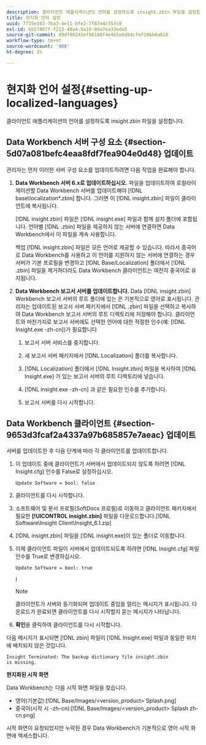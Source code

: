 ```yaml
---
description: 클라이언트 애플리케이션의 언어를 설정하도록 insight.zbin 파일을 설정합니다.
title: 현지화 언어 설정
uuid: 7735e183-7ba3-4e11-bfe2-7f87e4c55fc8
exl-id: bb57887f-f213-48a4-9a10-8da7ea33eda5
source-git-commit: d9df90242ef96188f4e4b5e6d04cfef196b0a628
workflow-type: tm+mt
source-wordcount: '468'
ht-degree: 1%

---
```


# 현지화 언어 설정{#setting-up-localized-languages}

클라이언트 애플리케이션의 언어를 설정하도록 insight.zbin 파일을 설정합니다.

## Data Workbench 서버 구성 요소 {#section-5d07a081befc4eaa8fdf7fea904e0d48} 업데이트

관리자는 먼저 이러한 서버 구성 요소를 업데이트하려면 다음 작업을 완료해야 합니다.

1. **Data Workbench 서버 6.x로 업데이트하십시오.** 파일을 업데이트하여 로컬라이제이션할 Data Workbench 서버를 업데이트해야  [!DNL base\localization\*.zbin] 합니다. 그러면 이 [!DNL insight.zbin] 파일이 클라이언트에 복사됩니다.

   [!DNL insight.zbin] 파일은 [!DNL insight.exe] 파일과 함께 설치 폴더에 포함됩니다. 언어별 [!DNL .zbin] 파일을 제공하지 않는 서버에 연결하면 Data Workbench에서 이 파일을 계속 사용합니다.

   백업 [!DNL insight.zbin] 파일은 모든 언어로 제공할 수 있습니다. 따라서 중국어로 Data Workbench를 사용하고 이 언어를 지원하지 않는 서버에 연결하는 경우 서버가 기본 프로필을 변경하고 [!DNL Base/Localization] 폴더에서 [!DNL .zbin] 파일을 제거하더라도 Data Workbench 클라이언트는 여전히 중국어로 유지됩니다.

1. **Data Workbench 보고서 서버를 업데이트합니다.** Data  [!DNL insight.zbin] Workbench 보고서 서버의 루트 폴더에 있는 은 기본적으로 영어로 표시됩니다. 관리자는 업데이트된 보고서 서버 패키지에서 [!DNL .zbin] 파일을 선택하고 복사하여 Data Workbench 보고서 서버의 루트 디렉토리에 저장해야 합니다. 클라이언트와 마찬가지로 보고서 서버에도 선택한 언어에 대한 적절한 인수(예: [!DNL Insight.exe -zh-cn])가 필요합니다

   1. 보고서 서버 서비스를 중지합니다.
   1. 새 보고서 서버 패키지에서 [!DNL Localization] 폴더를 복사합니다.
   1. [!DNL Localization] 폴더에서 [!DNL Insight.zbin] 파일을 복사하여 [!DNL Insight.exe] 가 있는 보고서 서버의 루트 디렉토리에 넣습니다.

   1. [!DNL insight.exe -zh-cn] 과 같은 필요한 인수를 추가합니다.
   1. 보고서 서버를 다시 시작합니다.

## Data Workbench 클라이언트 {#section-9653d3fcaf2a4337a97b685857e7aeac} 업데이트

서버를 업데이트한 후 다음 단계에 따라 각 클라이언트를 업데이트합니다.

1. 이 업데이트 중에 클라이언트가 서버에서 업데이트되지 않도록 하려면 [!DNL Insight.cfg] 인수를 False로 설정하십시오.

   ```
   Update Software = bool: false
   ```

1. 클라이언트를 다시 시작합니다.
1. 소프트웨어 및 문서 프로필(SoftDocs 프로필)로 이동하고 클라이언트 패키지에서 필요한 **[!UICONTROL insight.zbin]** 파일을 다운로드합니다.[!DNL Software\Insight Client\Insight_6.1.zip]

1. [!DNL insight.zbin] 파일을 [!DNL insight.exe]이 있는 폴더로 이동합니다.

1. 이제 클라이언트 파일이 서버에서 업데이트되도록 하려면 [!DNL Insight.cfg] 파일 인수를 True로 변경하십시오.

   ```
   Update Software = bool: true
   ```

   I

   >[!NOTE]
   >
   >클라이언트가 서버와 동기화되며 업데이트 중임을 알리는 메시지가 표시됩니다. 다운로드가 완료되면 클라이언트를 다시 시작할지 묻는 메시지가 나타납니다.

1. **확인**&#x200B;을 클릭하여 클라이언트를 다시 시작합니다.

다음 메시지가 표시되면 [!DNL zbin] 파일이 [!DNL Insight.exe] 파일과 동일한 위치에 배치되지 않은 것입니다.

```
Insight Terminated: The backup dictionary file insight.zbin 
is missing.
```

**현지화된 시작 화면**

Data Workbench는 다음 시작 화면 파일을 찾습니다.

* 영어(기본값):[!DNL Base/Images/<version_product> Splash.png]
* 중국어(시작 시 -zh-cn):[!DNL Base/Images/<version_product> Splash zh-cn.png]

시작 화면이 요청되었지만 누락된 경우 Data Workbench가 기본적으로 영어 시작 화면에 액세스합니다.

<!-- <a id="section_91AE5EF234C14652A7B04082A22629AB"></a> -->
